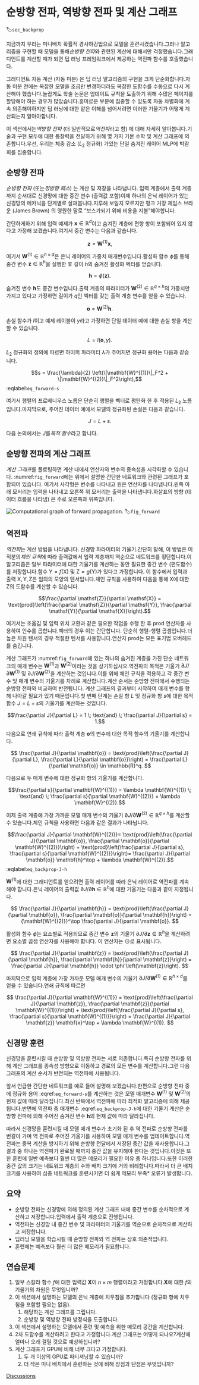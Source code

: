 # 순방향 전파, 역방향 전파 및 계산 그래프
:label:`sec_backprop`

지금까지 우리는 미니배치 확률적 경사하강법으로 모델을 훈련시켰습니다.그러나 알고리즘을 구현할 때 모델을 통해*순방향 전파*와 관련된 계산에 대해서만 걱정했습니다.그래디언트를 계산할 때가 되면 딥 러닝 프레임워크에서 제공하는 역전파 함수를 호출했습니다. 

그래디언트 자동 계산 (자동 미분) 은 딥 러닝 알고리즘의 구현을 크게 단순화합니다.자동 미분 전에는 복잡한 모델을 조금만 변경하더라도 복잡한 도함수를 수동으로 다시 계산해야 했습니다.놀랍게도 학술 논문은 업데이트 규칙을 도출하기 위해 수많은 페이지를 할당해야 하는 경우가 많았습니다.흥미로운 부분에 집중할 수 있도록 자동 차별화에 계속 의존해야하지만 딥 러닝에 대한 얕은 이해를 넘어서려면 이러한 기울기가 어떻게 계산되는지 알아야합니다. 

이 섹션에서는*역방향 전파* (더 일반적으로*역전파*라고 함) 에 대해 자세히 알아봅니다.기술과 구현 모두에 대한 통찰력을 전달하기 위해 몇 가지 기본 수학 및 계산 그래프에 의존합니다.우선, 우리는 체중 감소 ($L_2$ 정규화) 가있는 단일 숨겨진 레이어 MLP에 박람회를 집중합니다. 

## 순방향 전파

*순방향 전파* (또는*정방향 패스*) 는 계산 및 저장을 나타냅니다.
입력 계층에서 출력 계층까지 순서대로 신경망에 대한 중간 변수 (출력값 포함)이제 하나의 은닉 레이어가 있는 신경망의 메카닉을 단계별로 살펴봅니다.지루해 보일지 모르지만 펑크 거장 제임스 브라운 (James Brown) 의 영원한 말로 “보스가되기 위해 비용을 지불”해야합니다. 

간단하게하기 위해 입력 예제가 $\mathbf{x}\in \mathbb{R}^d$이고 숨겨진 계층에 편향 항이 포함되어 있지 않다고 가정해 보겠습니다.여기서 중간 변수는 다음과 같습니다. 

$$\mathbf{z}= \mathbf{W}^{(1)} \mathbf{x},$$

여기서 $\mathbf{W}^{(1)} \in \mathbb{R}^{h \times d}$은 은닉 레이어의 가중치 매개변수입니다.활성화 함수 $\phi$를 통해 중간 변수 $\mathbf{z}\in \mathbb{R}^h$을 실행한 후 길이 $h$의 숨겨진 활성화 벡터를 얻습니다. 

$$\mathbf{h}= \phi (\mathbf{z}).$$

숨겨진 변수 $\mathbf{h}$도 중간 변수입니다.출력 계층의 파라미터가 $\mathbf{W}^{(2)} \in \mathbb{R}^{q \times h}$의 가중치만 가지고 있다고 가정하면 길이가 $q$인 벡터를 갖는 출력 계층 변수를 얻을 수 있습니다. 

$$\mathbf{o}= \mathbf{W}^{(2)} \mathbf{h}.$$

손실 함수가 $l$이고 예제 레이블이 $y$라고 가정하면 단일 데이터 예에 대한 손실 항을 계산할 수 있습니다. 

$$L = l(\mathbf{o}, y).$$

$L_2$ 정규화의 정의에 따르면 하이퍼 파라미터 $\lambda$가 주어지면 정규화 용어는 다음과 같습니다. 

$$s = \frac{\lambda}{2} \left(\|\mathbf{W}^{(1)}\|_F^2 + \|\mathbf{W}^{(2)}\|_F^2\right),$$
:eqlabel:`eq_forward-s`

여기서 행렬의 프로베니우스 노름은 단순히 행렬을 벡터로 평탄화 한 후 적용된 $L_2$ 노름입니다.마지막으로, 주어진 데이터 예에서 모델의 정규화된 손실은 다음과 같습니다. 

$$J = L + s.$$

다음 논의에서는 $J$를*목적 함수*라고 합니다. 

## 순방향 전파의 계산 그래프

*계산 그래프*를 플로팅하면 계산 내에서 연산자와 변수의 종속성을 시각화할 수 있습니다. :numref:`fig_forward`에는 위에서 설명한 간단한 네트워크와 관련된 그래프가 포함되어 있습니다. 여기서 사각형은 변수를 나타내고 원은 연산자를 나타냅니다.왼쪽 아래 모서리는 입력을 나타내고 오른쪽 위 모서리는 출력을 나타냅니다.화살표의 방향 (데이터 흐름을 나타냄) 은 주로 오른쪽과 위쪽입니다. 

![Computational graph of forward propagation.](../img/forward.svg)
:label:`fig_forward`

## 역전파

*역전파*는 계산 방법을 나타냅니다.
신경망 파라미터의 기울기.간단히 말해, 이 방법은 미적분의*체인 규칙*에 따라 출력값에서 입력 계층까지 역순으로 네트워크를 횡단합니다.이 알고리즘은 일부 파라미터에 대한 기울기를 계산하는 동안 필요한 중간 변수 (편도함수) 를 저장합니다.함수 $\mathsf{Y}=f(\mathsf{X})$ 및 $\mathsf{Z}=g(\mathsf{Y})$가 있다고 가정합니다. 이 함수에서 입력과 출력 $\mathsf{X}, \mathsf{Y}, \mathsf{Z}$은 임의의 모양의 텐서입니다.체인 규칙을 사용하여 다음을 통해 $\mathsf{X}$에 대한 $\mathsf{Z}$의 도함수를 계산할 수 있습니다. 

$$\frac{\partial \mathsf{Z}}{\partial \mathsf{X}} = \text{prod}\left(\frac{\partial \mathsf{Z}}{\partial \mathsf{Y}}, \frac{\partial \mathsf{Y}}{\partial \mathsf{X}}\right).$$

여기서는 조옮김 및 입력 위치 교환과 같은 필요한 작업을 수행 한 후 $\text{prod}$ 연산자를 사용하여 인수를 곱합니다.벡터의 경우 이는 간단합니다. 단순히 행렬-행렬 곱셈입니다.더 높은 차원 텐서의 경우 적절한 텐서를 사용합니다.연산자 $\text{prod}$는 모든 표기법 오버헤드를 숨깁니다. 

계산 그래프가 :numref:`fig_forward`에 있는 하나의 숨겨진 계층을 가진 단순 네트워크의 매개 변수는 $\mathbf{W}^{(1)}$과 $\mathbf{W}^{(2)}$이라는 것을 상기하십시오.역전파의 목적은 기울기 $\partial J/\partial \mathbf{W}^{(1)}$ 및 $\partial J/\partial \mathbf{W}^{(2)}$을 계산하는 것입니다.이를 위해 체인 규칙을 적용하고 각 중간 변수 및 매개 변수의 기울기를 차례로 계산합니다.계산 순서는 순방향 전파에서 수행되는 순방향 전파와 비교하여 반전됩니다. 계산 그래프의 결과부터 시작하여 매개 변수를 향해 나아갈 필요가 있기 때문입니다.첫 번째 단계는 손실 항 $L$ 및 정규화 항 $s$에 대한 목적 함수 $J=L+s$의 기울기를 계산하는 것입니다. 

$$\frac{\partial J}{\partial L} = 1 \; \text{and} \; \frac{\partial J}{\partial s} = 1.$$

다음으로 연쇄 규칙에 따라 출력 계층 $\mathbf{o}$의 변수에 대한 목적 함수의 기울기를 계산합니다. 

$$
\frac{\partial J}{\partial \mathbf{o}}
= \text{prod}\left(\frac{\partial J}{\partial L}, \frac{\partial L}{\partial \mathbf{o}}\right)
= \frac{\partial L}{\partial \mathbf{o}}
\in \mathbb{R}^q.
$$

다음으로 두 매개 변수에 대한 정규화 항의 기울기를 계산합니다. 

$$\frac{\partial s}{\partial \mathbf{W}^{(1)}} = \lambda \mathbf{W}^{(1)}
\; \text{and} \;
\frac{\partial s}{\partial \mathbf{W}^{(2)}} = \lambda \mathbf{W}^{(2)}.$$

이제 출력 계층에 가장 가까운 모델 매개 변수의 기울기 $\partial J/\partial \mathbf{W}^{(2)} \in \mathbb{R}^{q \times h}$를 계산할 수 있습니다.체인 규칙을 사용하면 다음과 같은 결과가 나타납니다. 

$$\frac{\partial J}{\partial \mathbf{W}^{(2)}}= \text{prod}\left(\frac{\partial J}{\partial \mathbf{o}}, \frac{\partial \mathbf{o}}{\partial \mathbf{W}^{(2)}}\right) + \text{prod}\left(\frac{\partial J}{\partial s}, \frac{\partial s}{\partial \mathbf{W}^{(2)}}\right)= \frac{\partial J}{\partial \mathbf{o}} \mathbf{h}^\top + \lambda \mathbf{W}^{(2)}.$$
:eqlabel:`eq_backprop-J-h`

$\mathbf{W}^{(1)}$에 대한 그래디언트를 얻으려면 출력 레이어를 따라 은닉 레이어로 역전파를 계속해야 합니다.은닉 레이어의 출력값 $\partial J/\partial \mathbf{h} \in \mathbb{R}^h$에 대한 기울기는 다음과 같이 지정됩니다. 

$$
\frac{\partial J}{\partial \mathbf{h}}
= \text{prod}\left(\frac{\partial J}{\partial \mathbf{o}}, \frac{\partial \mathbf{o}}{\partial \mathbf{h}}\right)
= {\mathbf{W}^{(2)}}^\top \frac{\partial J}{\partial \mathbf{o}}.
$$

활성화 함수 $\phi$는 요소별로 적용되므로 중간 변수 $\mathbf{z}$의 기울기 $\partial J/\partial \mathbf{z} \in \mathbb{R}^h$을 계산하려면 요소별 곱셈 연산자를 사용해야 합니다. 이 연산자는 $\odot$로 표시됩니다. 

$$
\frac{\partial J}{\partial \mathbf{z}}
= \text{prod}\left(\frac{\partial J}{\partial \mathbf{h}}, \frac{\partial \mathbf{h}}{\partial \mathbf{z}}\right)
= \frac{\partial J}{\partial \mathbf{h}} \odot \phi'\left(\mathbf{z}\right).
$$

마지막으로 입력 계층에 가장 가까운 모델 매개 변수의 기울기 $\partial J/\partial \mathbf{W}^{(1)} \in \mathbb{R}^{h \times d}$를 얻을 수 있습니다.연쇄 규칙에 따르면 

$$
\frac{\partial J}{\partial \mathbf{W}^{(1)}}
= \text{prod}\left(\frac{\partial J}{\partial \mathbf{z}}, \frac{\partial \mathbf{z}}{\partial \mathbf{W}^{(1)}}\right) + \text{prod}\left(\frac{\partial J}{\partial s}, \frac{\partial s}{\partial \mathbf{W}^{(1)}}\right)
= \frac{\partial J}{\partial \mathbf{z}} \mathbf{x}^\top + \lambda \mathbf{W}^{(1)}.
$$

## 신경망 훈련

신경망을 훈련시킬 때 순방향 및 역방향 전파는 서로 의존합니다.특히 순방향 전파를 위해 계산 그래프를 종속성 방향으로 이동하고 경로의 모든 변수를 계산합니다.그런 다음 그래프의 계산 순서가 반전되는 역전파에 사용됩니다. 

앞서 언급한 간단한 네트워크를 예로 들어 설명해 보겠습니다.한편으로 순방향 전파 중에 정규화 용어 :eqref:`eq_forward-s`를 계산하는 것은 모델 매개변수 $\mathbf{W}^{(1)}$ 및 $\mathbf{W}^{(2)}$의 현재 값에 따라 달라집니다.최신 반복에서 역전파에 따라 최적화 알고리즘에 의해 제공됩니다.반면에 역전파 중 매개변수 :eqref:`eq_backprop-J-h`에 대한 기울기 계산은 순방향 전파에 의해 주어진 숨겨진 변수 $\mathbf{h}$의 현재 값에 따라 달라집니다. 

따라서 신경망을 훈련시킬 때 모델 매개 변수가 초기화 된 후 역 전파로 순방향 전파를 번갈아 가며 역 전파로 주어진 기울기를 사용하여 모델 매개 변수를 업데이트합니다.역전파는 중복 계산을 방지하기 위해 순방향 전달에서 저장된 중간 값을 재사용합니다.그 결과 중 하나는 역전파가 완료될 때까지 중간 값을 유지해야 한다는 것입니다.이것은 또한 훈련에 일반 예측보다 훨씬 더 많은 메모리가 필요한 이유 중 하나입니다.또한 이러한 중간 값의 크기는 네트워크 계층의 수와 배치 크기에 거의 비례합니다.따라서 더 큰 배치 크기를 사용하여 심층 네트워크를 훈련시키면 더 쉽게 메모리 부족* 오류가 발생합니다. 

## 요약

* 순방향 전파는 신경망에 의해 정의된 계산 그래프 내에 중간 변수를 순차적으로 계산하고 저장합니다.입력에서 출력 계층으로 진행됩니다.
* 역전파는 신경망 내 중간 변수 및 파라미터의 기울기를 역순으로 순차적으로 계산하고 저장합니다.
* 딥러닝 모델을 학습시킬 때 순방향 전파와 역 전파는 상호 의존적입니다.
* 훈련에는 예측보다 훨씬 더 많은 메모리가 필요합니다.

## 연습문제

1. 일부 스칼라 함수 $f$에 대한 입력값 $\mathbf{X}$이 $n \times m$ 행렬이라고 가정합니다.$\mathbf{X}$에 대한 $f$의 기울기의 차원은 무엇입니까?
1. 이 섹션에서 설명하는 모델의 은닉 계층에 치우침을 추가합니다 (정규화 항에 치우침을 포함할 필요는 없음).
    1. 해당하는 계산 그래프를 그립니다.
    1. 순방향 및 역방향 전파 방정식을 도출합니다.
1. 이 섹션에서 설명하는 모델에서 훈련 및 예측을 위한 메모리 공간을 계산합니다.
1. 2차 도함수를 계산하려고 한다고 가정합니다.계산 그래프는 어떻게 되나요?계산에 얼마나 오래 걸릴 것으로 예상하십니까?
1. 계산 그래프가 GPU에 비해 너무 크다고 가정합니다.
    1. 두 개 이상의 GPU로 파티셔닝할 수 있습니까?
    1. 더 작은 미니 배치에서 훈련하는 것에 비해 장점과 단점은 무엇입니까?

[Discussions](https://discuss.d2l.ai/t/102)
